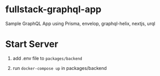 # fullstack-graphql-app
Sample GraphQL App using Prisma, envelop, graphql-helix, nextjs, urql


# Start Server

1. add .env file to `packages/backend`

2. run `docker-compose up` in packages/backend
